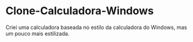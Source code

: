 # Clone-Calculadora-Windows
 Criei uma calculadora baseada no estilo da calculadora do Windows, mas um pouco mais estilizada.
